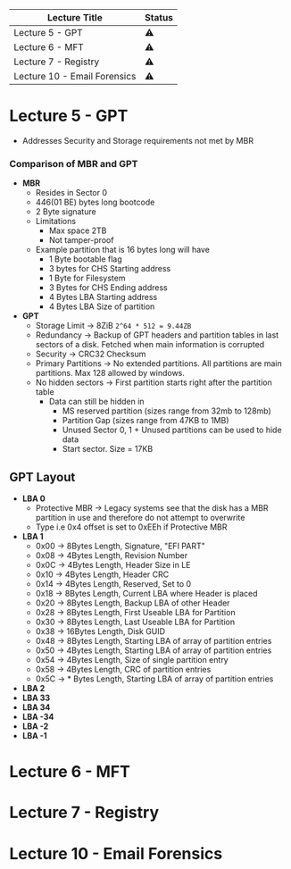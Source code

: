 | Lecture Title                | Status    |
| ---------------------------- | --------- |
| Lecture 5 - GPT              | :warning: |
| Lecture 6 - MFT              | :warning: |
| Lecture 7 - Registry         | :warning: |
| Lecture 10 - Email Forensics | :warning:  |
<!--
:x:
:warning:
:white_check_mark:
-->

# Lecture 5 - GPT
- Addresses Security and Storage requirements not met by MBR

### Comparison of MBR and GPT
- **MBR**
	- Resides in Sector 0
	- 446(01 BE) bytes long bootcode
	- 2 Byte signature
	- Limitations
		- Max space 2TB
		- Not tamper-proof
	- Example partition that is 16 bytes long will have
		- 1 Byte bootable flag
		- 3 bytes for CHS Starting address
		- 1 Byte for Filesystem
		- 3 Bytes for CHS Ending address
		- 4 Bytes LBA Starting address
		- 4 Bytes LBA Size of partition
- **GPT**
	- Storage Limit -> 8ZiB `2^64 * 512 = 9.44ZB`
	- Redundancy -> Backup of GPT headers and partition tables in last sectors of a disk. Fetched when main information is corrupted
	- Security -> CRC32 Checksum
	- Primary Partitions -> No extended partitions. All partitions are main partitions. Max 128 allowed by windows.
	- No hidden sectors -> First partition starts right after the partition table
		- Data can still be hidden in
			- MS reserved partition (sizes range from 32mb to 128mb)
			- Partition Gap (sizes range from 47KB to 1MB)
			- Unused Sector 0, 1 + Unused partitions can be used to hide data
			- Start sector. Size = 17KB

## GPT Layout
- **LBA 0**
	- Protective MBR -> Legacy systems see that the disk has a MBR partition in use and therefore do not attempt to overwrite
	- Type i.e 0x4 offset is set to 0xEEh if Protective MBR
- **LBA 1**
	- 0x00 -> 8Bytes Length, Signature, "EFI PART"
	- 0x08 -> 4Bytes Length, Revision Number
	- 0x0C -> 4Bytes Length, Header Size in LE
	- 0x10 -> 4Bytes Length, Header CRC
	- 0x14 -> 4Bytes Length, Reserved, Set to 0
	- 0x18 -> 8Bytes Length, Current LBA where Header is placed
	- 0x20 -> 8Bytes Length, Backup LBA of other Header
	- 0x28 -> 8Bytes Length, First Useable LBA for Partition
	- 0x30 -> 8Bytes Length, Last Useable LBA for Partition
	- 0x38 -> 16Bytes Length, Disk GUID
	- 0x48 -> 8Bytes Length, Starting LBA of array of partition entries
	- 0x50 -> 4Bytes Length, Starting LBA of array of partition entries
	- 0x54 -> 4Bytes Length, Size of single partition entry
	- 0x58 -> 4Bytes Length, CRC of partition entries
	- 0x5C -> \* Bytes Length, Starting LBA of array of partition entries
- **LBA 2**
- **LBA 33**
- **LBA 34**
- **LBA -34**
- **LBA -2**
- **LBA -1**

# Lecture 6 - MFT
# Lecture 7 - Registry
# Lecture 10 - Email Forensics